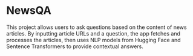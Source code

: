 # NewsQA
This project allows users to ask questions based on the content of news articles. By inputting article URLs and a question, the app fetches and processes the articles, then uses NLP models from Hugging Face and Sentence Transformers to provide contextual answers.
